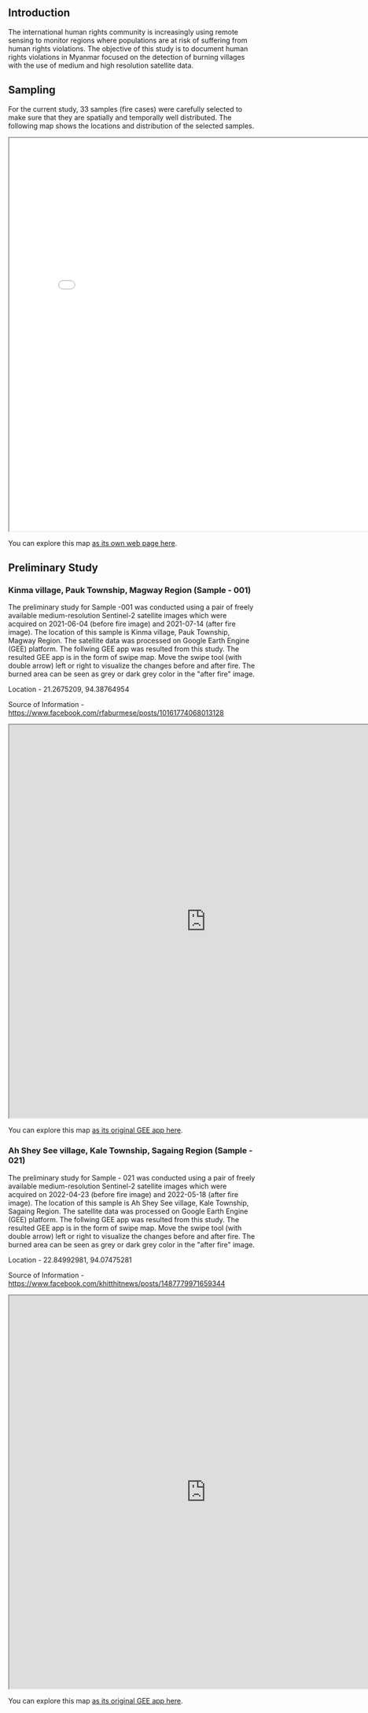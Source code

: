## Introduction

The international human rights community is increasingly using remote sensing to monitor regions where populations are at risk of suffering from human rights violations. The objective of this study is to document human rights violations in Myanmar focused on the detection of burning villages with the use of medium and high resolution satellite data.

## Sampling

For the current study, 33 samples (fire cases) were carefully selected to make sure that they are spatially and temporally well distributed. The following map shows the locations and distribution of the selected samples.

<iframe src="fire-cases.html" height="800" width="800"></iframe>

You can explore this map [as its own web page here](fire-cases.html).

## Preliminary Study

### Kinma village, Pauk Township, Magway Region (Sample - 001)

The preliminary study for Sample -001 was conducted using a pair of freely available medium-resolution Sentinel-2 satellite images which were acquired on 2021-06-04 (before fire image) and 2021-07-14 (after fire image). The location of this sample is Kinma village, Pauk Township, Magway Region. The satellite data was processed on Google Earth Engine (GEE) platform. The follwing GEE app was resulted from this study. The resulted GEE app is in the form of swipe map. Move the swipe tool (with double arrow) left or right to visualize the changes before and after fire. The burned area can be seen as grey or dark grey color in the "after fire" image.

Location - 21.2675209, 94.38764954

Source of Information - https://www.facebook.com/rfaburmese/posts/10161774068013128

<iframe src="https://project-bravo.users.earthengine.app/view/burned-area-in-kinma-village-pauk-township" height="800" width="800"></iframe>

You can explore this map [as its original GEE app here](https://project-bravo.users.earthengine.app/view/burned-area-in-kinma-village-pauk-township).

### Ah Shey See village, Kale Township, Sagaing Region (Sample - 021)

The preliminary study for Sample - 021 was conducted using a pair of freely available medium-resolution Sentinel-2 satellite images which were acquired on 2022-04-23 (before fire image) and 2022-05-18 (after fire image). The location of this sample is Ah Shey See village, Kale Township, Sagaing Region. The satellite data was processed on Google Earth Engine (GEE) platform. The follwing GEE app was resulted from this study. The resulted GEE app is in the form of swipe map. Move the swipe tool (with double arrow) left or right to visualize the changes before and after fire. The burned area can be seen as grey or dark grey color in the "after fire" image. 

Location - 22.84992981, 94.07475281

Source of Information - https://www.facebook.com/khitthitnews/posts/1487779971659344


<iframe src="https://project-bravo.users.earthengine.app/view/burned-area-in-ah-shey-see-village-kale-township" height="800" width="800"></iframe>

You can explore this map [as its original GEE app here](https://project-bravo.users.earthengine.app/view/burned-area-in-ah-shey-see-village-kale-township).
